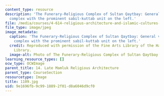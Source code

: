 ```yaml
---
content_type: resource
description: 'The Funerary-Religious Complex of Sultan Qaytbay: General view of the
  complex with the prominent sabil-kuttab unit on the left.'
file: /media/courses/4-614-religious-architecture-and-islamic-cultures-fall-2002/9e1696fb9c9918892f01d8a6046d9cf0_1109.jpg
file_type: image/jpeg
image_metadata:
  caption: 'The Funerary-Religious Complex of Sultan Qaytbay: General view of the
    complex with the prominent sabil-kuttab unit on the left.'
  credit: Reproduced with permission of the Fine Arts Library of the Harvard College
    Library.
  image-alt: Photo of The Funerary-Religious Complex of Sultan Qaytbay
learning_resource_types: []
ocw_type: OCWImage
parent_title: 14. Late Mamluk Religious Architecture
parent_type: CourseSection
resourcetype: Image
title: 1109.jpg
uid: 9e1696fb-9c99-1889-2f01-d8a6046d9cf0
---
```

